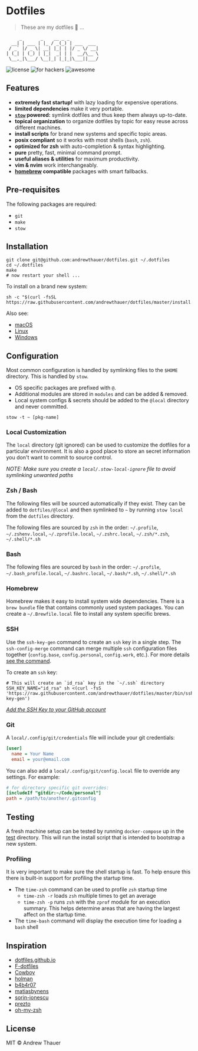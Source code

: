 # Dotfiles

> These are my dotfiles 🎉 ...

```
     _       _    __ _ _
  __| | ___ | |_ / _(_) | ___  ___
 / _` |/ _ \| __| |_| | |/ _ \/ __|
| (_| | (_) | |_|  _| | |  __/\__ \
 \__,_|\___/ \__|_| |_|_|\___||___/
```

![license](https://img.shields.io/github/license/andrew/dotfiles?style=flat-square)
![for hackers](https://img.shields.io/badge/built%20for-hackers-50dd7e.svg?logo=dependabot&style=flat-square)
![awesome](https://img.shields.io/badge/pretty-awesome-ffc24b.svg?logo=sourcegraph&style=flat-square)

## Features

- **extremely fast startup!** with lazy loading for expensive operations.
- **limited dependencies** make it very portable.
- **[`stow`](https://www.gnu.org/software/stow/) powered:** symlink dotfiles and
  thus keep them always up-to-date.
- **topical organization** to organize dotfiles by topic for easy reuse across
  different machines.
- **install scripts** for brand new systems and specific topic areas.
- **posix compliant** so it works with most shells (`bash`, `zsh`).
- **optimized for zsh** with auto-completion & syntax highlighting.
- **pure** pretty, fast, minimal command prompt.
- **useful aliases & utilities** for maximum productivity.
- **vim & nvim** work interchangeably.
- **[homebrew](https://brew.sh) compatible** packages with smart fallbacks.

## Pre-requisites

The following packages are required:

- `git`
- `make`
- `stow`

## Installation

```shell
git clone git@github.com:andrewthauer/dotfiles.git ~/.dotfiles
cd ~/.dotfiles
make
# now restart your shell ...
```

To install on a brand new system:

```shell
sh -c "$(curl -fsSL https://raw.githubusercontent.com/andrewthauer/dotfiles/master/install.sh)"
```

Also see:

- [macOS](macos/README.md)
- [Linux](linux/README.md)
- [Windows](windows/README.md)

## Configuration

Most common configuration is handled by symlinking files to the `$HOME`
directory. This is handled by `stow`.

- OS specific packages are prefixed with `@`.
- Additional modules are stored in `modules` and can be added & removed.
- Local system configs & secrets should be added to the `@local` directory and
  never committed.

```
stow -t ~ [pkg-name]
```

### Local Customization

The `local` directory (git ignored) can be used to customize the dotfiles for a
particular environment. It is also a good place to store an secret information
you don't want to commit to source control.

_NOTE: Make sure you create a `local/.stow-local-ignore` file to avoid
symlinking unwanted paths_

### Zsh / Bash

The following files will be sourced automatically if they exist. They can be
added to `dotfiles/@local` and then symlinked to `~` by running `stow local`
from the `dotfiles` directory.

The following files are sourced by `zsh` in the order: `~/.profile`,
`~/.zshenv.local`, `~/.zprofile.local`, `~/.zshrc.local`, `~/.zsh/*.zsh`,
`~/.shell/*.sh`

### Bash

The following files are sourced by `bash` in the order: `~/.profile`,
`~/.bash_profile.local`, `~/.bashrc.local`, `~/.bash/*.sh`, `~/.shell/*.sh`

### Homebrew

Homebrew makes it easy to install system wide dependencies. There is a
`brew bundle` file that contains commonly used system packages. You can create a
`~/.Brewfile.local` file to install any system specific brews.

### SSH

Use the `ssh-key-gen` command to create an `ssh` key in a single step. The
`ssh-config-merge` command can merge multiple `ssh` configuration files together
(`config.base`, `config.personal`, `config.work`, etc.). For more details
[see the command](./bin/ssh-config-merge).

To create an `ssh` key:

```shell
# This will create an `id_rsa` key in the `~/.ssh` directory
SSH_KEY_NAME="id_rsa" sh <(curl -fsS 'https://raw.githubusercontent.com/andrewthauer/dotfiles/master/bin/ssh-key-gen')
```

_[Add the SSH Key to your GitHub account](https://help.github.com/articles/generating-ssh-keys/#step-4-add-your-ssh-key-to-your-account)_

### Git

A `local/.config/git/credentials` file will include your git credentials:

```ini
[user]
  name = Your Name
  email = your@email.com
```

You can also add a `local/.config/git/config.local` file to override any
settings. For example:

```ini
# for directory specific git overrides:
[includeIf "gitdir:~/Code/personal"]
path = /path/to/another/.gitconfig
```

## Testing

A fresh machine setup can be tested by running `docker-compose` up in the
[test](./test) directory. This will run the install script that is intended to
bootstrap a new system.

### Profiling

It is very important to make sure the shell startup is fast. To help ensure this
there is built-in support for profiling the startup time.

- The `time-zsh` command can be used to profile `zsh` startup time
  - `time-zsh -r` loads `zsh` multiple times to get an average
  - `time-zsh -p` runs `zsh` with the `zprof` module for an execution summary.
    This helps determine areas that are having the largest affect on the startup
    time.
- The `time-bash` command will display the execution time for loading a `bash`
  shell

## Inspiration

- [dotfiles.github.io](https://dotfiles.github.io/)
- [F-dotfiles](https://github.com/Kraymer/F-dotfiles)
- [Cowboy](https://github.com/cowboy/dotfiles)
- [holman](https://github.com/holman/dotfiles)
- [b4b4r07](https://github.com/b4b4r07/dotfiles)
- [matiasbynens](https://github.com/mathiasbynens/dotfiles)
- [sorin-ionescu](https://github.com/sorin-ionescu/dotfiles)
- [prezto](https://github.com/sorin-ionescu/prezto)
- [oh-my-zsh](https://github.com/robbyrussell/oh-my-zsh)

## License

MIT © Andrew Thauer
